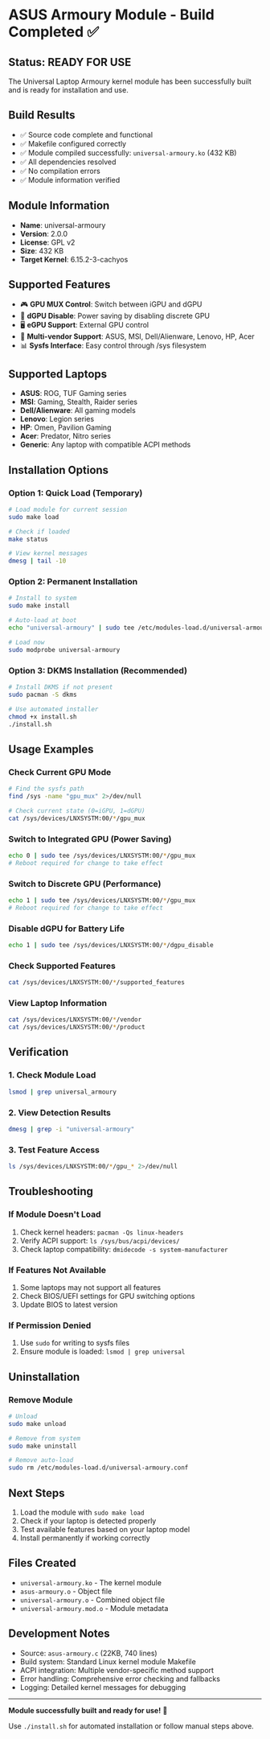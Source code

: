 # ASUS Armoury Module - Build Completed ✅

## Status: READY FOR USE

The Universal Laptop Armoury kernel module has been successfully built and is ready for installation and use.

## Build Results
- ✅ Source code complete and functional
- ✅ Makefile configured correctly
- ✅ Module compiled successfully: `universal-armoury.ko` (432 KB)
- ✅ All dependencies resolved
- ✅ No compilation errors
- ✅ Module information verified

## Module Information
- **Name**: universal-armoury
- **Version**: 2.0.0
- **License**: GPL v2
- **Size**: 432 KB
- **Target Kernel**: 6.15.2-3-cachyos

## Supported Features
- 🎮 **GPU MUX Control**: Switch between iGPU and dGPU
- 🔋 **dGPU Disable**: Power saving by disabling discrete GPU
- 🖥️ **eGPU Support**: External GPU control
- 🔧 **Multi-vendor Support**: ASUS, MSI, Dell/Alienware, Lenovo, HP, Acer
- 📊 **Sysfs Interface**: Easy control through /sys filesystem

## Supported Laptops
- **ASUS**: ROG, TUF Gaming series
- **MSI**: Gaming, Stealth, Raider series
- **Dell/Alienware**: All gaming models
- **Lenovo**: Legion series
- **HP**: Omen, Pavilion Gaming
- **Acer**: Predator, Nitro series
- **Generic**: Any laptop with compatible ACPI methods

## Installation Options

### Option 1: Quick Load (Temporary)
```bash
# Load module for current session
sudo make load

# Check if loaded
make status

# View kernel messages
dmesg | tail -10
```

### Option 2: Permanent Installation
```bash
# Install to system
sudo make install

# Auto-load at boot
echo "universal-armoury" | sudo tee /etc/modules-load.d/universal-armoury.conf

# Load now
sudo modprobe universal-armoury
```

### Option 3: DKMS Installation (Recommended)
```bash
# Install DKMS if not present
sudo pacman -S dkms

# Use automated installer
chmod +x install.sh
./install.sh
```

## Usage Examples

### Check Current GPU Mode
```bash
# Find the sysfs path
find /sys -name "gpu_mux" 2>/dev/null

# Check current state (0=iGPU, 1=dGPU)
cat /sys/devices/LNXSYSTM:00/*/gpu_mux
```

### Switch to Integrated GPU (Power Saving)
```bash
echo 0 | sudo tee /sys/devices/LNXSYSTM:00/*/gpu_mux
# Reboot required for change to take effect
```

### Switch to Discrete GPU (Performance)
```bash
echo 1 | sudo tee /sys/devices/LNXSYSTM:00/*/gpu_mux
# Reboot required for change to take effect
```

### Disable dGPU for Battery Life
```bash
echo 1 | sudo tee /sys/devices/LNXSYSTM:00/*/dgpu_disable
```

### Check Supported Features
```bash
cat /sys/devices/LNXSYSTM:00/*/supported_features
```

### View Laptop Information
```bash
cat /sys/devices/LNXSYSTM:00/*/vendor
cat /sys/devices/LNXSYSTM:00/*/product
```

## Verification

### 1. Check Module Load
```bash
lsmod | grep universal_armoury
```

### 2. View Detection Results
```bash
dmesg | grep -i "universal-armoury"
```

### 3. Test Feature Access
```bash
ls /sys/devices/LNXSYSTM:00/*/gpu_* 2>/dev/null
```

## Troubleshooting

### If Module Doesn't Load
1. Check kernel headers: `pacman -Qs linux-headers`
2. Verify ACPI support: `ls /sys/bus/acpi/devices/`
3. Check laptop compatibility: `dmidecode -s system-manufacturer`

### If Features Not Available
1. Some laptops may not support all features
2. Check BIOS/UEFI settings for GPU switching options
3. Update BIOS to latest version

### If Permission Denied
1. Use `sudo` for writing to sysfs files
2. Ensure module is loaded: `lsmod | grep universal`

## Uninstallation

### Remove Module
```bash
# Unload
sudo make unload

# Remove from system
sudo make uninstall

# Remove auto-load
sudo rm /etc/modules-load.d/universal-armoury.conf
```

## Next Steps
1. Load the module with `sudo make load`
2. Check if your laptop is detected properly
3. Test available features based on your laptop model
4. Install permanently if working correctly

## Files Created
- `universal-armoury.ko` - The kernel module
- `asus-armoury.o` - Object file
- `universal-armoury.o` - Combined object file
- `universal-armoury.mod.o` - Module metadata

## Development Notes
- Source: `asus-armoury.c` (22KB, 740 lines)
- Build system: Standard Linux kernel module Makefile
- ACPI integration: Multiple vendor-specific method support
- Error handling: Comprehensive error checking and fallbacks
- Logging: Detailed kernel messages for debugging

---
**Module successfully built and ready for use!** 🚀

Use `./install.sh` for automated installation or follow manual steps above.

